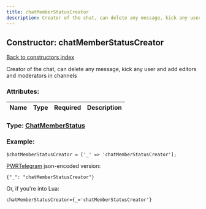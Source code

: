 ```yaml
---
title: chatMemberStatusCreator
description: Creator of the chat, can delete any message, kick any user and add editors and moderators in channels
---
```

## Constructor: chatMemberStatusCreator  
[Back to constructors index](index.md)



Creator of the chat, can delete any message, kick any user and add editors and moderators in channels

### Attributes:

| Name     |    Type       | Required | Description |
|----------|:-------------:|:--------:|------------:|



### Type: [ChatMemberStatus](../types/ChatMemberStatus.md)


### Example:

```
$chatMemberStatusCreator = ['_' => 'chatMemberStatusCreator'];
```  

[PWRTelegram](https://pwrtelegram.xyz) json-encoded version:

```
{"_": "chatMemberStatusCreator"}
```


Or, if you're into Lua:  


```
chatMemberStatusCreator={_='chatMemberStatusCreator'}

```


